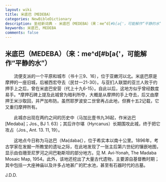 ```yaml
---
layout: wiki
title: 米底巴（MEDEBA）
categories: NewBibleDictionary
description: 圣经新词典 - 米底巴（MEDEBA）（来：me^d[#b[a{'，可能解作“平静的水”）
keywords: 米底巴, MEDEBA
comments: false
---
```


## 米底巴（MEDEBA）（来：me^d[#b[a{'，可能解作“平静的水”）

　　流便支派的一个平原和城市（书十三9、16），位于亚嫩河以北。米底巴原是摩押的一座旧城，后被西宏夺去（民廿一21-30）。与亚扪人联盟的亚兰人败于约押手上之后，曾在米底巴安营（代上十九6-15）。自此以后，这地方似乎曾经数度易手。*摩押石碑上提及此城曾为暗利所夺，大概是从摩押的手上夺去，后又由摩押王米沙取回，并严加布防。虽然耶罗波安二世曾再占此地，但赛十五2记载，它又重归摩押所有。

　　此城亦出现在两约之间的历史中（马加比壹书九36起，作米达巴 [Medaba]；Jos., BJ 1. 63）；其后许尔堪（Hyrcanus）长期围攻此城，终于把它攻占（Jos., Ant. 13. 11, 19）。

　　这地点今日称为马达巴（Ma{daba{），位于希实本以南十公里。1896年，考古学家在发掘一所教堂的遗址之际，在此地发现了一张主后第六世纪的镶嵌地图，显示由伯珊至尼罗河之间巴勒斯坦的部分地方。见 M. Avi-Yonah, The Madaba Mosaic Map, 1954。此外，该地还挖出了大量古代遗物，主要源自基督教时期；其中包括一大座神庙以及许多占地甚广的贮水池，甚至有石器时代的古墓。

J.D.D.








